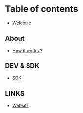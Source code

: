# Table of contents

* [Welcome](README.md)

## About

* [How it works ?](about/how-it-works.md)

## DEV & SDK

* [SDK](dev-and-sdk/sdk.md)

## LINKS

* [Website](https://pumplend.fun/)
